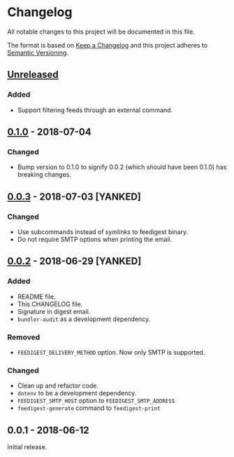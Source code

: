 # Changelog

All notable changes to this project will be documented in this file.

The format is based on [Keep a Changelog][] and this project adheres to
[Semantic Versioning][].

## [Unreleased][]

### Added

- Support filtering feeds through an external command.

## [0.1.0][] - 2018-07-04

### Changed

- Bump version to 0.1.0 to signify 0.0.2 (which should have been 0.1.0) has
  breaking changes.

## [0.0.3][] - 2018-07-03 [YANKED]

### Changed

- Use subcommands instead of symlinks to feedigest binary.
- Do not require SMTP options when printing the email.

## [0.0.2][] - 2018-06-29 [YANKED]

### Added

- README file.
- This CHANGELOG file.
- Signature in digest email.
- `bundler-audit` as a development dependency.

### Removed

- `FEEDIGEST_DELIVERY_METHOD` option. Now only SMTP is supported.

### Changed

- Clean up and refactor code.
- `dotenv` to be a development dependency.
- `FEEDIGEST_SMTP_HOST` option to `FEEDIGEST_SMTP_ADDRESS`
- `feedigest-generate` command to `feedigest-print`

## 0.0.1 - 2018-06-12

Initial release.

[Keep a Changelog]: http://keepachangelog.com/en/1.0.0/
[Semantic Versioning]: http://semver.org/spec/v2.0.0.html
[0.0.2]: https://github.com/agorf/feedigest/compare/0.0.1...0.0.2
[0.0.3]: https://github.com/agorf/feedigest/compare/0.0.2...0.0.3
[0.1.0]: https://github.com/agorf/feedigest/compare/0.0.3...0.1.0
[Unreleased]: https://github.com/agorf/feedigest/compare/0.1.0...HEAD
